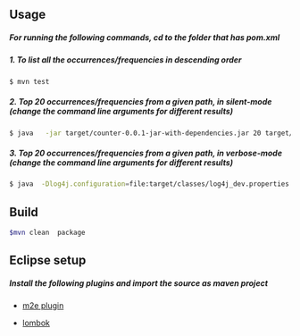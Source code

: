 ## Usage

##### For running the following commands, cd to the folder that has pom.xml

##### 1. To list all the occurrences/frequencies in descending order 
```bash
$ mvn test
```

##### 2. Top 20 occurrences/frequencies from a given path, in silent-mode (change the command line arguments for different results)
```bash
$ java   -jar target/counter-0.0.1-jar-with-dependencies.jar 20 target/test-classes/files
```

##### 3. Top 20 occurrences/frequencies from a given path, in verbose-mode (change the command line arguments for different results)   
```bash
$ java  -Dlog4j.configuration=file:target/classes/log4j_dev.properties -jar target/counter-0.0.1-jar-with-dependencies.jar 20 target/test-classes/files
```

## Build

```bash
$mvn clean  package
```

 
## Eclipse setup 

##### Install the following plugins and import the source as maven project

- [m2e plugin](https://stackoverflow.com/questions/8620127/maven-in-eclipse-step-by-step-installation)

- [lombok](https://projectlombok.org/setup/eclipse)
